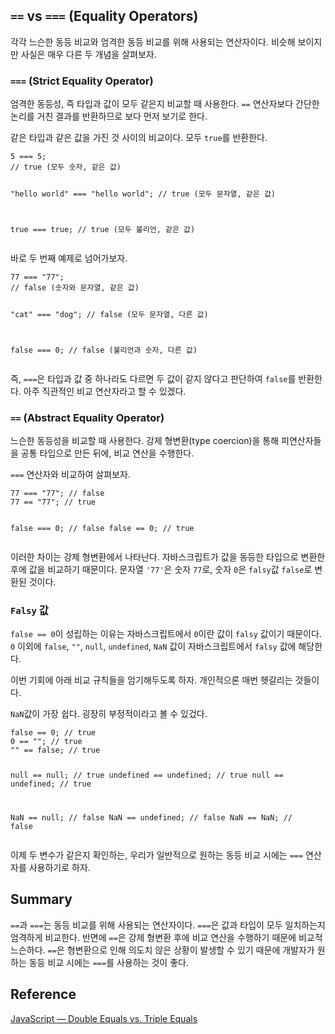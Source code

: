 <h2 id="-vs--equality-operators"><code>==</code> vs <code>===</code> (Equality Operators)</h2>
<p>각각 느슨한 동등 비교와 엄격한 동등 비교를 위해 사용되는 연산자이다.
비슷해 보이지만 사실은 매우 다른 두 개념을 살펴보자.</p>
<h3 id="-strict-equality-operator"><code>===</code> (Strict Equality Operator)</h3>
<p>엄격한 동등성, 즉 타입과 값이 모두 같은지 비교할 때 사용한다.
<code>==</code> 연산자보다 간단한 논리를 거친 결과를 반환하므로 보다 먼저 보기로 한다.</p>
<p>같은 타입과 같은 값을 가진 것 사이의 비교이다.
모두 <code>true</code>를 반환한다.</p>
<pre><code class="language-javascript">5 === 5;
// true (모두 숫자, 같은 값)

&quot;hello world&quot; === &quot;hello world&quot;;
// true (모두 문자열, 같은 값)

true === true;
// true (모두 불리언, 같은 값)</code></pre>
<p>바로 두 번째 예제로 넘어가보자.</p>
<pre><code class="language-javascript">77 === &quot;77&quot;;
// false (숫자와 문자열, 같은 값)

&quot;cat&quot; === &quot;dog&quot;;
// false (모두 문자열, 다른 값)

false === 0;
// false (불리언과 숫자, 다른 값)</code></pre>
<p>즉, <code>===</code>은 타입과 값 중 하나라도 다르면 두 값이 같지 않다고 판단하여 <code>false</code>를 반환한다.
아주 직관적인 비교 연산자라고 할 수 있겠다.</p>
<h3 id="-abstract-equality-operator"><code>==</code> (Abstract Equality Operator)</h3>
<p>느슨한 동등성을 비교할 때 사용한다.
강제 형변환(type coercion)을 통해 피연산자들을 공통 타입으로 만든 뒤에, 비교 연산을 수행한다.</p>
<p><code>===</code> 연산자와 비교하여 살펴보자.</p>
<pre><code class="language-javascript">77 === &quot;77&quot;; // false
77 == &quot;77&quot;; // true

false === 0; // false
false == 0; // true</code></pre>
<p>이러한 차이는 강제 형변환에서 나타난다.
자바스크립트가 값을 동등한 타입으로 변환한 후에 값을 비교하기 때문이다.
문자열 <code>'77'</code>은 숫자 <code>77</code>로, 숫자 <code>0</code>은 <code>falsy</code>값 <code>false</code>로 변환된 것이다.</p>
<h3 id="falsy-값"><code>Falsy</code> 값</h3>
<p><code>false == 0</code>이 성립하는 이유는 자바스크립트에서 <code>0</code>이란 값이 <code>falsy</code> 값이기 때문이다.
<code>0</code> 이외에 <code>false</code>, <code>&quot;&quot;</code>, <code>null</code>, <code>undefined</code>, <code>NaN</code> 값이 자바스크립트에서 <code>falsy</code> 값에 해당한다.</p>
<p>이번 기회에 아래 비교 규칙들을 암기해두도록 하자.
개인적으론 매번 헷갈리는 것들이다.</p>
<p><code>NaN</code>값이 가장 쉽다.
굉장히 부정적이라고 볼 수 있겄다.</p>
<pre><code class="language-javascript">false == 0; // true
0 == &quot;&quot;; // true
&quot;&quot; == false; // true

null == null; // true
undefined == undefined; // true
null == undefined; // true

NaN == null; // false
NaN == undefined; // false
NaN == NaN; // false</code></pre>
<p>이제 두 변수가 같은지 확인하는, 우리가 일반적으로 원하는 동등 비교 시에는 <code>===</code> 연산자를 사용하기로 하자.</p>
<h2 id="summary">Summary</h2>
<p><code>==</code>과 <code>===</code>는 동등 비교를 위해 사용되는 연산자이다. <code>===</code>은 값과 타입이 모두 일치하는지 엄격하게 비교한다. 반면에 <code>==</code>은 강제 형변환 후에 비교 연산을 수행하기 때문에 비교적 느슨하다. <code>==</code>은 형변환으로 인해 의도치 않은 상황이 발생할 수 있기 때문에 개발자가 원하는 동등 비교 시에는 <code>===</code>를 사용하는 것이 좋다.</p>
<h2 id="reference">Reference</h2>
<p><a href="https://codeburst.io/javascript-double-equals-vs-triple-equals-61d4ce5a121a">JavaScript — Double Equals vs. Triple Equals</a></p>